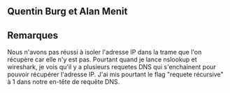 ## Quentin Burg et Alan Menit


## Remarques

Nous n'avons pas réussi à isoler l'adresse IP dans la trame que l'on récupère car elle n'y est pas. 
Pourtant quand je lance nslookup et wireshark, je vois qu'il y a plusieurs requetes DNS qui s'enchainent
pour pouvoir récupérer l'adresse IP. J'ai mis pourtant le flag "requete récursive" à 1 dans notre en-tête de requête DNS.